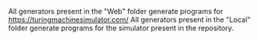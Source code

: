 All generators present in the "Web" folder generate programs for https://turingmachinesimulator.com/
All generators present in the "Local" folder generate programs for the simulator present in the repository.